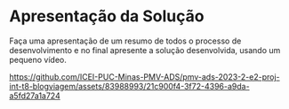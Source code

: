 # Apresentação da Solução

Faça uma apresentação de um resumo de todos o processo de desenvolvimento e no final apresente a solução desenvolvida, usando um pequeno vídeo.

https://github.com/ICEI-PUC-Minas-PMV-ADS/pmv-ads-2023-2-e2-proj-int-t8-blogviagem/assets/83988993/21c900f4-3f72-4396-a9da-a5fd27a1a724
